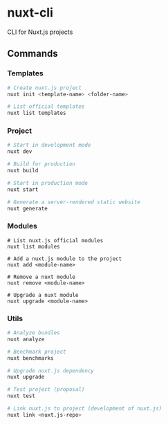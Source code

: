# nuxt-cli
CLI for Nuxt.js projects

## Commands

### Templates

```bash
# Create nuxt.js project
nuxt init <template-name> <folder-name>

# List official templates
nuxt list templates
```

### Project
```bash
# Start in development mode
nuxt dev

# Build for production
nuxt build

# Start in production mode
nuxt start

# Generate a server-rendered static website
nuxt generate
```

### Modules

```
# List nuxt.js official modules
nuxt list modules

# Add a nuxt.js module to the project
nuxt add <module-name>

# Remove a nuxt module
nuxt remove <module-name>

# Upgrade a nuxt module
nuxt upgrade <module-name>
```

### Utils

```bash
# Analyze bundles
nuxt analyze

# Benchmark project
nuxt benchmarks

# Upgrade nuxt.js dependency
nuxt upgrade

# Test project (proposal)
nuxt test

# Link nuxt.js to project (development of nuxt.js)
nuxt link <nuxt.js-repo>
```
